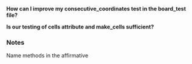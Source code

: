 **How can I improve my consecutive_coordinates test in the board_test file?**

**Is our testing of cells attribute and make_cells sufficient?**


### Notes

Name methods in the affirmative
